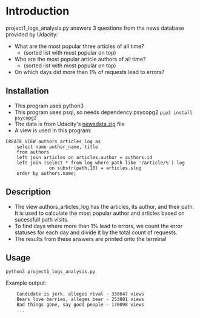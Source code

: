 # Introduction
project1_logs_analysis.py answers 3 questions from the news database provided by Udacity:
* What are the most popular three articles of all time?
    - (sorted list with most popular on top)
* Who are the most popular article authors of all time?
   - (sorted list with most popular on top)
* On which days did more than 1% of requests lead to errors? 

## Installation
* This program uses python3
* This program uses psql, so needs dependency psycopg2
    ```pip3 install psycopg2```
* The data is from Udacity's [newsdata.zip](https://d17h27t6h515a5.cloudfront.net/topher/2016/August/57b5f748_newsdata/newsdata.zip) file
* A view is used in this program:

```
CREATE VIEW authors_articles_log as
    select name author_name, title
    from authors
    left join articles on articles.author = authors.id
    left join (select * from log where path like '/article/%') log 
                on substr(path,10) = articles.slug
    order by authors.name;
```

## Description
* The view authors_articles_log has the articles, its author, and their path. It is used to calculate the most popular author and articles based on sucessfull path visits.
* To find days where more than 1% lead to errors, we count the error statuses for each day and divide it by the total count of requests.
* The results from these answers are printed onto the terminal

## Usage
`python3 project1_logs_analysis.py`

Example output:
```
    Candidate is jerk, alleges rival - 338647 views
    Bears love berries, alleges bear - 253801 views
    Bad things gone, say good people - 170098 views
    ...
```